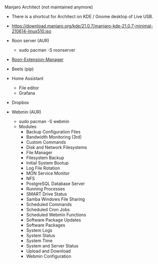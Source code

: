 Manjaro Architect (not maintained anymore)
* There is a shortcut for Architect on KDE / Gnome desktop of Live USB.
* https://download.manjaro.org/kde/21.0.7/manjaro-kde-21.0.7-minimal-210614-linux510.iso

* Roon server (AUR)
  * sudo pacman -S roonserver
* [Roon-Extension-Manager](https://github.com/TheAppgineer/roon-extension-manager/wiki/Installation#linux)
* Beets (pip)
* Home Assistant
  * File editor
  * Grafana
* Dropbox
* Webmin (AUR)
  * sudo pacman -S webmin
  * Modules
    * Backup Configuration Files
    * Bandwidth Monitoring (3rd)
    * Custom Commands
    * Disk and Network Filesystems
    * File Manager
    * Filesystem Backup
    * Initial System Bootup
    * Log File Rotation
    * MON Service Monitor
    * NFS
    * PostgreSQL Database Server
    * Running Processes
    * SMART Drive Status
    * Samba Windows File Sharing
    * Scheduled Commands
    * Scheduled Cron Jobs
    * Scheduled Webmin Functions
    * Software Package Updates
    * Software Packages
    * System Logs
    * System Status
    * System Time
    * System and Server Status
    * Upload and Download
    * Webmin Configuration
